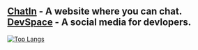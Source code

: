 
[ChatIn](https://chatin.netlify.app) - A website where you can chat.</br>
[DevSpace](https://projectdevspace.netlify.app) - A social media for devlopers.
---

[![Top Langs](https://github-readme-stats.vercel.app/api/top-langs/?username=AniketS01&langs_count=10&theme=dark&layout=compact)](https://github.com/AniketS01/github-readme-stats)
